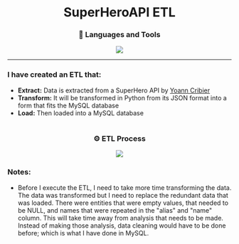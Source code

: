 <h1 align="center">SuperHeroAPI ETL</h1>

<h3 align="center">🧰 Languages and Tools</h3>
<p align="center">
<img src="https://user-images.githubusercontent.com/97479656/214640126-fecee2a9-0364-4b9f-ab7a-28560eec360d.png">
</p>
<hr>

### I have created an ETL that:
* **Extract:** Data is extracted from a SuperHero API by [Yoann Cribier](https://akabab.github.io/superhero-api/api/ "SuperHero API")
* **Transform:** It will be transformed in Python from its JSON format into a form that fits the MySQL database
* **Load:** Then loaded into a MySQL database
#

<h3 align="center">⚙ ETL Process</h3>
<p align="center">
<img src="https://user-images.githubusercontent.com/97479656/207793761-9c3a6101-0d2e-4119-a10f-30d89853c562.png">
</p>


### Notes:
* Before I execute the ETL, I need to take more time transforming the data. The data was transformed but I need to replace the redundant data that was loaded. There were entities that were empty values, that needed to be NULL, and names that were repeated in the "alias" and "name" column. This will take time away from analysis that needs to be made. Instead of making those analysis, data cleaning would have to be done before; which is what I have done in MySQL.
